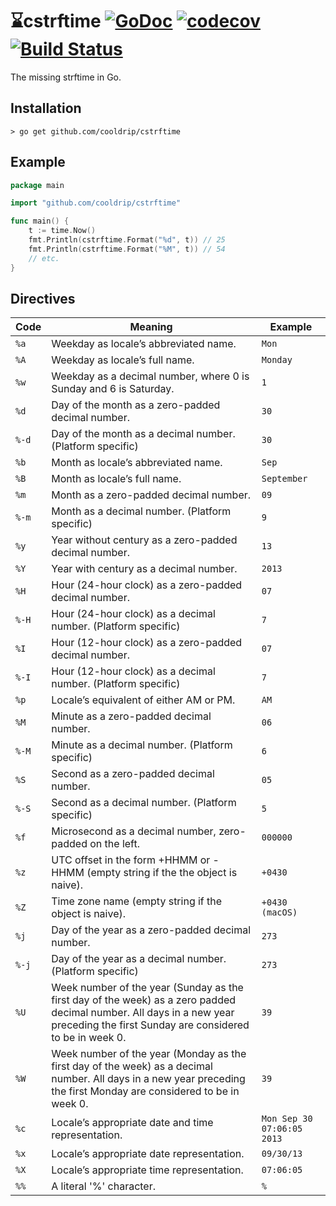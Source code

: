 # ⌛️cstrftime [![GoDoc](https://godoc.org/github.com/cooldrip/cstrftime?status.svg)](https://godoc.org/github.com/cooldrip/cstrftime) [![codecov](https://codecov.io/gh/cooldrip/cstrftime/branch/master/graph/badge.svg)](https://codecov.io/gh/cooldrip/cstrftime) [![Build Status](https://travis-ci.org/cooldrip/cstrftime.svg?branch=master)](https://travis-ci.org/cooldrip/cstrftime)

The missing strftime in Go.

## Installation

```
> go get github.com/cooldrip/cstrftime
```

## Example

```go
package main

import "github.com/cooldrip/cstrftime"

func main() {
	t := time.Now()
	fmt.Println(cstrftime.Format("%d", t)) // 25
	fmt.Println(cstrftime.Format("%M", t)) // 54
	// etc.
}
```

## Directives

| Code  | Meaning                                                                                                                                                                          | Example                    |
| ----- | -------------------------------------------------------------------------------------------------------------------------------------------------------------------------------- | -------------------------- |
| `%a`  | Weekday as locale’s abbreviated name.                                                                                                                                            | `Mon`                      |
| `%A`  | Weekday as locale’s full name.                                                                                                                                                   | `Monday`                   |
| `%w`  | Weekday as a decimal number, where 0 is Sunday and 6 is Saturday.                                                                                                                | `1`                        |
| `%d`  | Day of the month as a zero-padded decimal number.                                                                                                                                | `30`                       |
| `%-d` | Day of the month as a decimal number. (Platform specific)                                                                                                                        | `30`                       |
| `%b`  | Month as locale’s abbreviated name.                                                                                                                                              | `Sep`                      |
| `%B`  | Month as locale’s full name.                                                                                                                                                     | `September`                |
| `%m`  | Month as a zero-padded decimal number.                                                                                                                                           | `09`                       |
| `%-m` | Month as a decimal number. (Platform specific)                                                                                                                                   | `9`                        |
| `%y`  | Year without century as a zero-padded decimal number.                                                                                                                            | `13`                       |
| `%Y`  | Year with century as a decimal number.                                                                                                                                           | `2013`                     |
| `%H`  | Hour (24-hour clock) as a zero-padded decimal number.                                                                                                                            | `07`                       |
| `%-H` | Hour (24-hour clock) as a decimal number. (Platform specific)                                                                                                                    | `7`                        |
| `%I`  | Hour (12-hour clock) as a zero-padded decimal number.                                                                                                                            | `07`                       |
| `%-I` | Hour (12-hour clock) as a decimal number. (Platform specific)                                                                                                                    | `7`                        |
| `%p`  | Locale’s equivalent of either AM or PM.                                                                                                                                          | `AM`                       |
| `%M`  | Minute as a zero-padded decimal number.                                                                                                                                          | `06`                       |
| `%-M` | Minute as a decimal number. (Platform specific)                                                                                                                                  | `6`                        |
| `%S`  | Second as a zero-padded decimal number.                                                                                                                                          | `05`                       |
| `%-S` | Second as a decimal number. (Platform specific)                                                                                                                                  | `5`                        |
| `%f`  | Microsecond as a decimal number, zero-padded on the left.                                                                                                                        | `000000`                   |
| `%z`  | UTC offset in the form +HHMM or -HHMM (empty string if the the object is naive).                                                                                                 | `+0430`                    |
| `%Z`  | Time zone name (empty string if the object is naive).                                                                                                                            | `+0430 (macOS)`            |
| `%j`  | Day of the year as a zero-padded decimal number.                                                                                                                                 | `273`                      |
| `%-j` | Day of the year as a decimal number. (Platform specific)                                                                                                                         | `273`                      |
| `%U`  | Week number of the year (Sunday as the first day of the week) as a zero padded decimal number. All days in a new year preceding the first Sunday are considered to be in week 0. | `39`                       |
| `%W`  | Week number of the year (Monday as the first day of the week) as a decimal number. All days in a new year preceding the first Monday are considered to be in week 0.             | `39`                       |
| `%c`  | Locale’s appropriate date and time representation.                                                                                                                               | `Mon Sep 30 07:06:05 2013` |
| `%x`  | Locale’s appropriate date representation.                                                                                                                                        | `09/30/13`                 |
| `%X`  | Locale’s appropriate time representation.                                                                                                                                        | `07:06:05`                 |
| `%%`  | A literal '%' character.                                                                                                                                                         | `%`                        |
